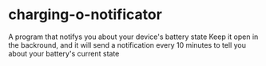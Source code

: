 # charging-o-notificator
A program that notifys you about your device's battery state
Keep it open in the backround, and it will send a notification every 10 minutes to tell you about your battery's current state
